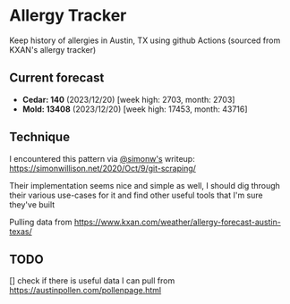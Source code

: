 # Allergy Tracker

Keep history of allergies in Austin, TX using github Actions (sourced from KXAN's allergy tracker)

## Current forecast
<!-- INJECT FORECAST -->
- **Cedar: 140** (2023/12/20)  [week high: 2703, month: 2703]
- **Mold: 13408** (2023/12/20)  [week high: 17453, month: 43716]
<!-- END INJECT FORECAST -->

## Technique

I encountered this pattern via [@simonw's](https://github.com/simonw) writeup: https://simonwillison.net/2020/Oct/9/git-scraping/

Their implementation seems nice and simple as well, I should dig through their various use-cases for it and find other useful tools that I'm sure they've built

Pulling data from https://www.kxan.com/weather/allergy-forecast-austin-texas/

## TODO

[] check if there is useful data I can pull from https://austinpollen.com/pollenpage.html
